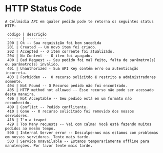 # HTTP Status Code

    A Cellmidia API em qualer pedido pode te retorna os seguintes status HTTP:

     código | descrição
     ------ | ---------
     200 | Ok -- Sua requisição foi bem sucedida
     201 | Created -- Um novo item foi criado.
     202 | Accepted -- O item corrente foi atualizado.
     204 | No Content -- O item foi apagado.
     400 | Bad Request -- Seu pedido foi mal feito, falta de parâmetro(s) ou parâmetro(s) inválido.
     401 | Unauthorized - Sua API Key contém erro ou autenticação incorreta.
     403 | Forbidden --  O recurso solicitdo é restrito a administradores somente.
     404 | Not Found -- O Recurso pedido não foi encontrado.
     405 | HTTP method not allowed -- Esse recurso não pode ser acessado desta maneira.
     406 | Not Acceptable -- Seu pedido está em um formato não reconhecido.
     409 | Conflict -- Pedido conflitante.
     410 | Gone -- O recurso solicitado foi removido dos nossos servidores.
     418 | I'm a teapot
     429 | Too Many requests -- Vai com calma! Você está fazendo muitos pedidos ao mesmo tempo.
     500 | Internal Server error -- Desculpe-nos mas estamos com problemas em nossos servidores. Tente mais tarde.
     503 | Service Unavailable -- Estamos temporariamente offline para manutenções. Por favor tente mais tarde.
